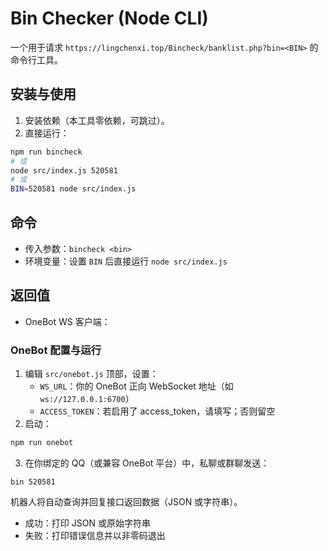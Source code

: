 # Bin Checker (Node CLI)

一个用于请求 `https://lingchenxi.top/Bincheck/banklist.php?bin=<BIN>` 的命令行工具。

## 安装与使用

1. 安装依赖（本工具零依赖，可跳过）。
2. 直接运行：

```bash
npm run bincheck
# 或
node src/index.js 520581
# 或
BIN=520581 node src/index.js
```

## 命令

- 传入参数：`bincheck <bin>`
- 环境变量：设置 `BIN` 后直接运行 `node src/index.js`

## 返回值
- OneBot WS 客户端：

### OneBot 配置与运行

1. 编辑 `src/onebot.js` 顶部，设置：
   - `WS_URL`：你的 OneBot 正向 WebSocket 地址（如 `ws://127.0.0.1:6700`）
   - `ACCESS_TOKEN`：若启用了 access_token，请填写；否则留空
2. 启动：

```bash
npm run onebot
```

3. 在你绑定的 QQ（或兼容 OneBot 平台）中，私聊或群聊发送：

```
bin 520581
```

机器人将自动查询并回复接口返回数据（JSON 或字符串）。


- 成功：打印 JSON 或原始字符串
- 失败：打印错误信息并以非零码退出


